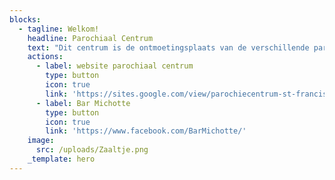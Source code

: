 ```yaml
---
blocks:
  - tagline: Welkom!
    headline: Parochiaal Centrum
    text: "Dit centrum is de ontmoetingsplaats van de verschillende parochiale verenigingen, die er dankbaar gebruik van maken.\n\n*’s Zondags*\_is het Parochiaal Centrum voor iedereen open\_*tussen 11u. en 13u.*\_Ga er gerust eens iets drinken met je vrienden.\n\nElke vrijdag  kan je tussen 11u30 - 14u30 terecht bij Bar Michotte, een buurtcafé waar mensen met een beperking achter de kookpotten staan. Ze toveren er soep, broodjes en een dessert op tafel om je vingers van af te likken!\n\nHet parochiecentrum dient\_**NOOIT**\_voor particuliere activiteiten en feestelijkheden.\n\ncontact: Frank Lierman&#x20;\n"
    actions:
      - label: website parochiaal centrum
        type: button
        icon: true
        link: 'https://sites.google.com/view/parochiecentrum-st-franciscus/homepage'
      - label: Bar Michotte
        type: button
        icon: true
        link: 'https://www.facebook.com/BarMichotte/'
    image:
      src: /uploads/Zaaltje.png
    _template: hero
---
```


